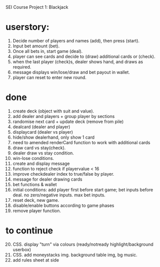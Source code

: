 SEI Course Project 1: Blackjack

# userstory:

1. Decide number of players and names (add), then press (start).
2. Input bet amount (bet).
3. Once all bets in, start game (deal).
4. player can see cards and decide to (draw) additional cards or (check).
5. when the last player (check)s, dealer shows hand, and draws as required.
6. message displays win/lose/draw and bet payout in wallet.
7. player can reset to enter new round.

# done

1. create deck (object with suit and value).
2. add dealer and players + group player by sections
3. randomise next card + update deck (remove from pile)
4. dealcard (dealer and player)
5. displaycard (dealer vs player)
6. hide/show dealerhand, only show 1 card
7. need to amended renderCard function to work with additional cards
8. draw card vs stay(check).
9. dealer draw vs stay condition.
10. win-lose conditions.
11. create and display message
12. function to reject check if playervalue < 16
13. improve checkdealer index to true/false by player.
14. message for dealer drawing cards
15. bet functions & wallet
16. initial conditions: add player first before start game; bet inputs before deal. no zero/negative inputs. max bet inputs.
17. reset deck, new game.
18. disable/enable buttons according to game phases
19. remove player function.

# to continue

20. CSS. display "turn" via colours (ready/notready highlight/background userbox)
21. CSS. add moneystacks img. background table img, bg music.
22. add rules sheet at side
